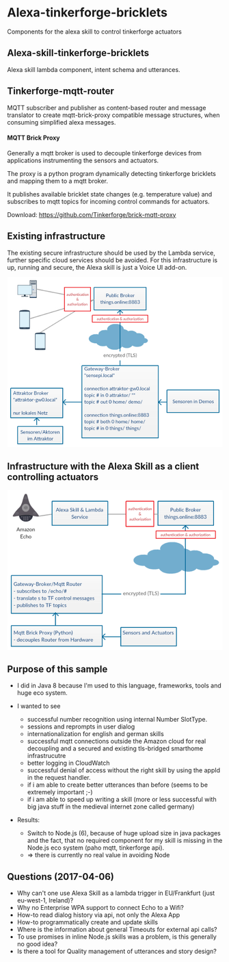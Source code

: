 # Alexa-tinkerforge-bricklets
Components for the alexa skill to control tinkerforge actuators

## Alexa-skill-tinkerforge-bricklets
Alexa skill lambda component, intent schema and utterances.

## Tinkerforge-mqtt-router
MQTT subscriber and publisher as content-based router and
message translator to create mqtt-brick-proxy compatible 
message structures, when consuming simplified alexa messages.

#### MQTT Brick Proxy
Generally a mqtt broker is used to decouple tinkerforge devices
from applications instrumenting the sensors and actuators.

The proxy is a python program dynamically detecting tinkerforge bricklets
and mapping them to a mqtt broker.

It publishes available bricklet state changes (e.g. temperature value)
and subscribes to mqtt topics for incoming control commands for actuators.

Download: 
https://github.com/Tinkerforge/brick-mqtt-proxy


## Existing infrastructure
The existing secure infrastructure should be used by the Lambda service, further specific cloud services should be avoided.
For this infrastructure is up, running and secure, the Alexa skill is just a Voice UI add-on.

![alt text][mqtt-smarthome-setup]

[mqtt-smarthome-setup]: https://github.com/jforge/alexa-tinkerforge-bricklets/raw/master/src/docs/images/mosquitto-setup5.jpg "MQTT Smarthome Setup"

## Infrastructure with the Alexa Skill as a client controlling actuators

![alt text][alexa-mqtt-setup]

[alexa-mqtt-setup]: https://github.com/jforge/alexa-tinkerforge-bricklets/raw/master/src/docs/images/alexa-setup.png "MQTT Setup with Alexa"

## Purpose of this sample

- I did in Java 8 because I'm used to this language, frameworks, tools and huge eco system.
- I wanted to see
  - successful number recognition using internal Number SlotType.
  - sessions and reprompts in user dialog
  - internationalization for english and german skills
  - successful mqtt connections outside the Amazon cloud for real decoupling and a secured and existing tls-bridged smarthome infrastrucutre
  - better logging in CloudWatch
  - successful denial of access without the right skill by using the appId in the request handler. 
  - if i am able to create better utterances than before (seems to be extremely important ;-)
  - if i am able to speed up writing a skill (more or less successful with big java stuff in the medieval internet zone called germany)

- Results:
  - Switch to Node.js (6), because of huge upload size in java packages and the fact, 
  that no required component for my skill is missing in the Node.js eco system (paho mqtt, tinkerforge api).
  - => there is currently no real value in avoiding Node 


## Questions (2017-04-06)

- Why can't one use Alexa Skill as a lambda trigger in EU/Frankfurt (just eu-west-1, Ireland)?
- Why no Enterprise WPA support to connect Echo to a Wifi?
- How-to read dialog history via api, not only the Alexa App
- How-to programmatically create and update skills
- Where is the information about general Timeouts for external api calls?
- To use promises in inline Node.js skills was a problem, is this generally no good idea?
- Is there a tool for Quality management of utterances and story design?
